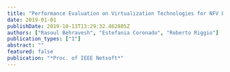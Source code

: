 ```yaml
---
title: "Performance Evaluation on Virtualization Technologies for NFV Deployment in 5G Networks"
date: 2019-01-01
publishDate: 2019-10-13T13:29:32.462805Z
authors: ["Rasoul Behravesh", "Estefania Coronado", "Roberto Riggio"]
publication_types: ["1"]
abstract: ""
featured: false
publication: "*Proc. of IEEE Netsoft*"
---
```


